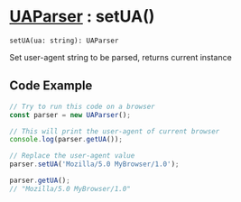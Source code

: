 # [UAParser](/api/main/overview) : setUA()

`setUA(ua: string): UAParser`

Set user-agent string to be parsed, returns current instance

## Code Example

```js
// Try to run this code on a browser
const parser = new UAParser();

// This will print the user-agent of current browser
console.log(parser.getUA());

// Replace the user-agent value
parser.setUA('Mozilla/5.0 MyBrowser/1.0');

parser.getUA();
// "Mozilla/5.0 MyBrowser/1.0"
```